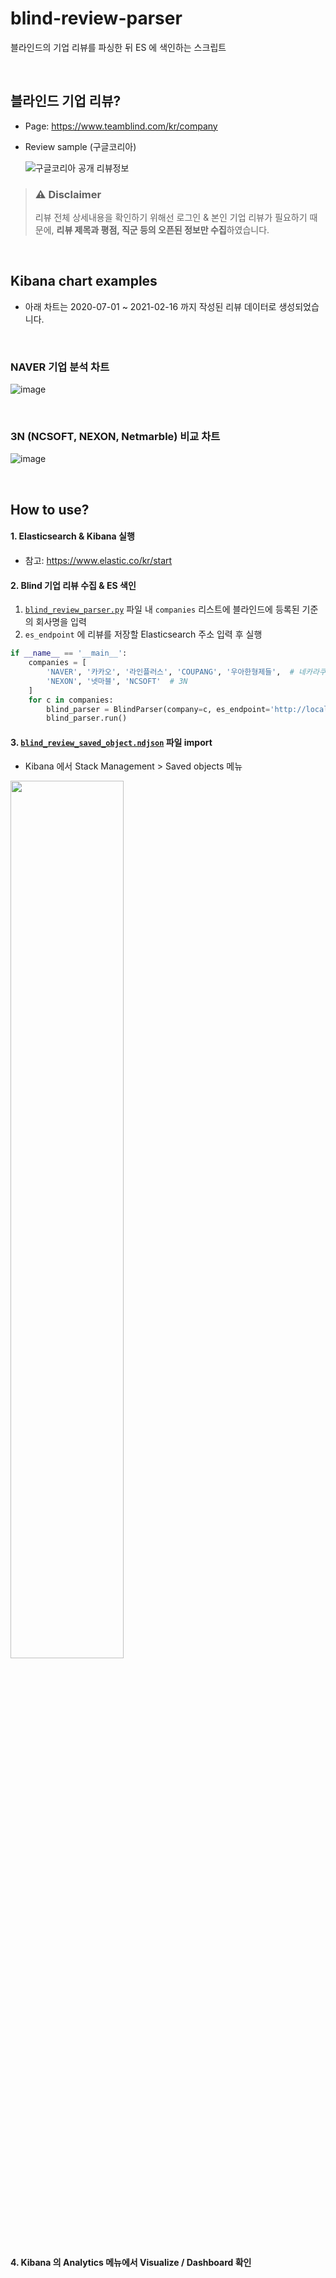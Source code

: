 # blind-review-parser
블라인드의 기업 리뷰를 파싱한 뒤 ES 에 색인하는 스크립트

<br>

## 블라인드 기업 리뷰?
- Page: https://www.teamblind.com/kr/company
- Review sample (구글코리아)

    ![구글코리아 공개 리뷰정보](https://user-images.githubusercontent.com/20942871/107968678-01544200-6ff2-11eb-88b9-2c2c65afb387.png)


>### ⚠ Disclaimer
> 리뷰 전체 상세내용을 확인하기 위해선 로그인 & 본인 기업 리뷰가 필요하기 때문에, **리뷰 제목과 평점, 직군 등의 오픈된 정보만 수집**하였습니다.


<br>


## Kibana chart examples

- 아래 차트는 2020-07-01 ~ 2021-02-16 까지 작성된 리뷰 데이터로 생성되었습니다.

<br>

### NAVER 기업 분석 차트
![image](https://user-images.githubusercontent.com/20942871/108066754-1dfc8280-70a3-11eb-9af6-635d7a00aa2e.png)


<br>

### 3N (NCSOFT, NEXON, Netmarble) 비교 차트
![image](https://user-images.githubusercontent.com/20942871/108067699-84ce6b80-70a4-11eb-9ac7-2d0a8b23423c.png)


<br>

## How to use?

#### 1. Elasticsearch & Kibana 실행
- 참고: https://www.elastic.co/kr/start

#### 2. Blind 기업 리뷰 수집 & ES 색인

1. [`blind_review_parser.py`](https://github.com/occidere/blind-review-parser/blob/main/blind_review_parser.py) 파일 내 `companies` 리스트에 블라인드에 등록된 기준의 회사명을 입력
2. `es_endpoint` 에 리뷰를 저장할 Elasticsearch 주소 입력 후 실행

```python
if __name__ == '__main__':
    companies = [
        'NAVER', '카카오', '라인플러스', 'COUPANG', '우아한형제들',  # 네카라쿠배
        'NEXON', '넷마블', 'NCSOFT'  # 3N
    ]
    for c in companies:
        blind_parser = BlindParser(company=c, es_endpoint='http://localhost:9200')
        blind_parser.run()
```

#### 3. [`blind_review_saved_object.ndjson`](https://github.com/occidere/blind-review-parser/blob/main/blind_review_saved_object.ndjson) 파일 import
- Kibana 에서 Stack Management > Saved objects 메뉴
<img src="https://user-images.githubusercontent.com/20942871/108064772-7bdb9b00-70a0-11eb-839b-50fe0b018b49.png" width="60%" />

#### 4. Kibana 의 Analytics 메뉴에서 Visualize / Dashboard 확인
